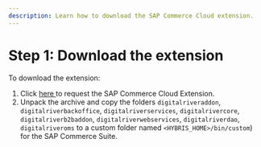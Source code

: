 ```yaml
---
description: Learn how to download the SAP Commerce Cloud extension.
---
```


# Step 1: Download the extension

To download the extension:

1. Click [here ](https://store.sap.com/dcp/en/product/display-0000059371\_live\_v1/Payments,%20Fraud,%20Tax%20&%20Compliance%20Management)to request the SAP Commerce Cloud Extension.
2. Unpack the archive and copy the folders `digitalriveraddon`, `digitalriverbackoffice`, `digitalriverservices`, `digitalrivercore`, `digitalriverb2baddon`, `digitalriverwebservices`, `digitalriverdao`, `digitalriveroms` to a custom folder named `<HYBRIS_HOME>/bin/custom`) for the SAP Commerce Suite.

